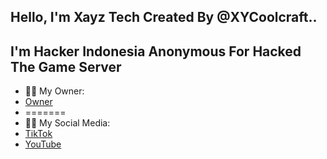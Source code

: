 ## Hello, I'm Xayz Tech Created By @XYCoolcraft..
## I'm Hacker Indonesia Anonymous For Hacked The Game Server

- 🗿✅ My Owner:
- [Owner](https://github.com/XYCoolcraft)
-  =======
-  📱✅ My Social Media:
-  [TikTok](https://tiktok.com/@xycoolcraft)
-  [YouTube](https://youtube.com/@xycoolcraft)
